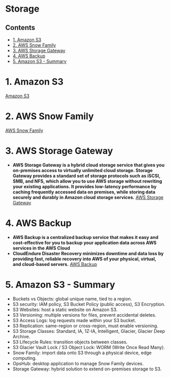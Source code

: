 # Storage <!-- omit in toc -->

## Contents <!-- omit in toc -->

- [1. Amazon S3](#1-amazon-s3)
- [2. AWS Snow Family](#2-aws-snow-family)
- [3. AWS Storage Gateway](#3-aws-storage-gateway)
- [4. AWS Backup](#4-aws-backup)
- [5. Amazon S3 - Summary](#5-amazon-s3---summary)

# 1. Amazon S3

[Amazon S3](Amazon%20S3.md)

# 2. AWS Snow Family

[AWS Snow Family](AWS%20Snow%20Family.md)

# 3. AWS Storage Gateway

- **AWS Storage Gateway is a hybrid cloud storage service that gives you on-premises access to virtually unlimited cloud storage. Storage Gateway provides a standard set of storage protocols such as iSCSI, SMB, and NFS, which allow you to use AWS storage without rewriting your existing applications. It provides low-latency performance by caching frequently accessed data on premises, while storing data securely and durably in Amazon cloud storage services.** [AWS Storage Gateway](AWS%20Storage%20Gateway.md)

# 4. AWS Backup

- **AWS Backup is a centralized backup service that makes it easy and cost-effective for you to backup your application data across AWS services in the AWS Cloud**
- **CloudEndure Disaster Recovery minimizes downtime and data loss by providing fast, reliable recovery into AWS of your physical, virtual, and cloud-based servers.** [AWS Backup](AWS%20Backup.md)

# 5. Amazon S3 - Summary

- Buckets vs Objects: global unique name, tied to a region.
- S3 security: IAM policy, S3 Bucket Policy (public access), S3 Encryption.
- S3 Websites: host a static website on Amazon S3.
- S3 Versioning: multiple versions for files, prevent accidental deletes.
- S3 Access Logs: log requests made within your S3 bucket.
- S3 Replication: same-region or cross-region, must enable versioning.
- S3 Storage Classes: Standard, IA, 1Z-IA, Intelligent, Glacier, Glacier Deep Archive.
- S3 Lifecycle Rules: transition objects between classes.
- S3 Glacier Vault Lock / S3 Object Lock: WORM (Write Once Read Many).
- Snow Family: import data onto S3 through a physical device, edge computing.
- OpsHub: desktop application to manage Snow Family devices.
- Storage Gateway: hybrid solution to extend on-premises storage to S3.
